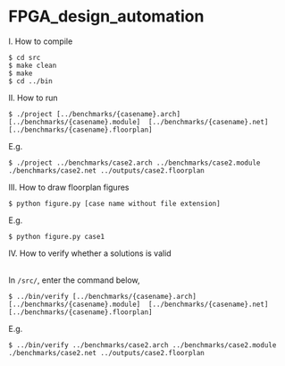 # FPGA_design_automation
I. How to compile <br/>
```
$ cd src 
$ make clean
$ make 
$ cd ../bin 
```
II. How to run <br/>
```
$ ./project [../benchmarks/{casename}.arch]  [../benchmarks/{casename}.module]  [../benchmarks/{casename}.net]  [../benchmarks/{casename}.floorplan]
```
E.g. <br/>
```
$ ./project ../benchmarks/case2.arch ../benchmarks/case2.module ./benchmarks/case2.net ../outputs/case2.floorplan 
```
III. How to draw floorplan figures <br/>
```
$ python figure.py [case name without file extension]
```
E.g. <br/>
```
$ python figure.py case1
```
IV. How to verify whether a solutions is valid <br/><br/>

In ```/src/```, enter the command below,
```
$ ../bin/verify [../benchmarks/{casename}.arch]  [../benchmarks/{casename}.module]  [../benchmarks/{casename}.net]  [../benchmarks/{casename}.floorplan]
```
E.g. <br/>
```
$ ../bin/verify ../benchmarks/case2.arch ../benchmarks/case2.module ./benchmarks/case2.net ../outputs/case2.floorplan 
```